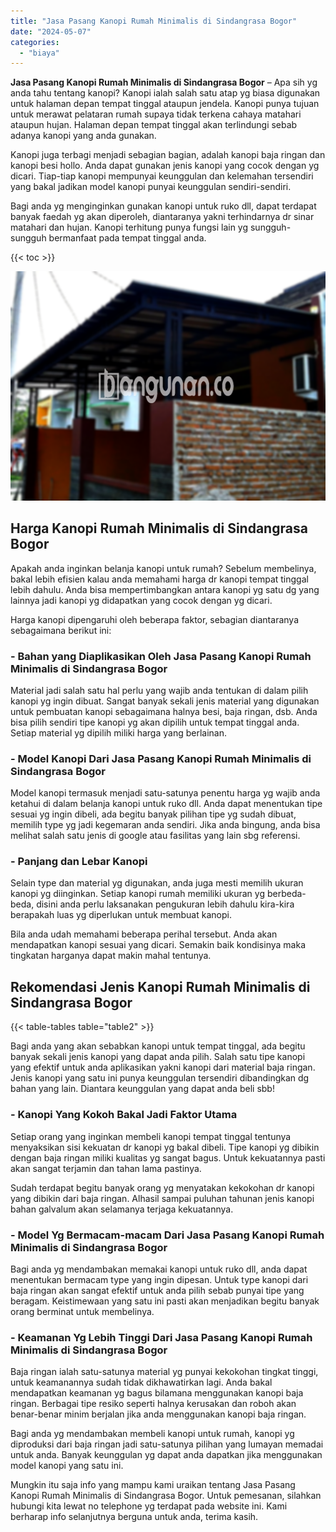 ```yaml
---
title: "Jasa Pasang Kanopi Rumah Minimalis di Sindangrasa Bogor"
date: "2024-05-07"
categories: 
  - "biaya"
---
```


**Jasa Pasang Kanopi Rumah Minimalis di Sindangrasa Bogor** – Apa sih yg anda tahu tentang kanopi? Kanopi ialah salah satu atap yg biasa digunakan untuk halaman depan tempat tinggal ataupun jendela. Kanopi punya tujuan untuk merawat pelataran rumah supaya tidak terkena cahaya matahari ataupun hujan. Halaman depan tempat tinggal akan terlindungi sebab adanya kanopi yang anda gunakan.

Kanopi juga terbagi menjadi sebagian bagian, adalah kanopi baja ringan dan kanopi besi hollo. Anda dapat gunakan jenis kanopi yang cocok dengan yg dicari. Tiap-tiap kanopi mempunyai keunggulan dan kelemahan tersendiri yang bakal jadikan model kanopi punyai keunggulan sendiri-sendiri.

Bagi anda yg menginginkan gunakan kanopi untuk ruko dll, dapat terdapat banyak faedah yg akan diperoleh, diantaranya yakni terhindarnya dr sinar matahari dan hujan. Kanopi terhitung punya fungsi lain yg sungguh-sungguh bermanfaat pada tempat tinggal anda.

{{< toc >}}

![Jasa Pasang Kanopi Rumah Minimalis di Sindangrasa Bogor](/images/harga-kanopi-minimalis-63.png)

## Harga Kanopi Rumah Minimalis di Sindangrasa Bogor

Apakah anda inginkan belanja kanopi untuk rumah? Sebelum membelinya, bakal lebih efisien kalau anda memahami harga dr kanopi tempat tinggal lebih dahulu. Anda bisa mempertimbangkan antara kanopi yg satu dg yang lainnya jadi kanopi yg didapatkan yang cocok dengan yg dicari.

Harga kanopi dipengaruhi oleh beberapa faktor, sebagian diantaranya sebagaimana berikut ini:

### \- Bahan yang Diaplikasikan Oleh Jasa Pasang Kanopi Rumah Minimalis di Sindangrasa Bogor

Material jadi salah satu hal perlu yang wajib anda tentukan di dalam pilih kanopi yg ingin dibuat. Sangat banyak sekali jenis material yang digunakan untuk pembuatan kanopi sebagaimana halnya besi, baja ringan, dsb. Anda bisa pilih sendiri tipe kanopi yg akan dipilih untuk tempat tinggal anda. Setiap material yg dipilih miliki harga yang berlainan.

### \- Model Kanopi Dari Jasa Pasang Kanopi Rumah Minimalis di Sindangrasa Bogor

Model kanopi termasuk menjadi satu-satunya penentu harga yg wajib anda ketahui di dalam belanja kanopi untuk ruko dll. Anda dapat menentukan tipe sesuai yg ingin dibeli, ada begitu banyak pilihan tipe yg sudah dibuat, memilih type yg jadi kegemaran anda sendiri. Jika anda bingung, anda bisa melihat salah satu jenis di google atau fasilitas yang lain sbg referensi.

### \- Panjang dan Lebar Kanopi

Selain type dan material yg digunakan, anda juga mesti memilih ukuran kanopi yg diinginkan. Setiap kanopi rumah memiliki ukuran yg berbeda-beda, disini anda perlu laksanakan pengukuran lebih dahulu kira-kira berapakah luas yg diperlukan untuk membuat kanopi.

Bila anda udah memahami beberapa perihal tersebut. Anda akan mendapatkan kanopi sesuai yang dicari. Semakin baik kondisinya maka tingkatan harganya dapat makin mahal tentunya.

## Rekomendasi Jenis Kanopi Rumah Minimalis di Sindangrasa Bogor

{{< table-tables table="table2" >}}

Bagi anda yang akan sebabkan kanopi untuk tempat tinggal, ada begitu banyak sekali jenis kanopi yang dapat anda pilih. Salah satu tipe kanopi yang efektif untuk anda aplikasikan yakni kanopi dari material baja ringan. Jenis kanopi yang satu ini punya keunggulan tersendiri dibandingkan dg bahan yang lain. Diantara keunggulan yang dapat anda beli sbb!

### \- Kanopi Yang Kokoh Bakal Jadi Faktor Utama

Setiap orang yang inginkan membeli kanopi tempat tinggal tentunya menyaksikan sisi kekuatan dr kanopi yg bakal dibeli. Tipe kanopi yg dibikin dengan baja ringan miliki kualitas yg sangat bagus. Untuk kekuatannya pasti akan sangat terjamin dan tahan lama pastinya.

Sudah terdapat begitu banyak orang yg menyatakan kekokohan dr kanopi yang dibikin dari baja ringan. Alhasil sampai puluhan tahunan jenis kanopi bahan galvalum akan selamanya terjaga kekuatannya.

### \- Model Yg Bermacam-macam Dari Jasa Pasang Kanopi Rumah Minimalis di Sindangrasa Bogor

Bagi anda yg mendambakan memakai kanopi untuk ruko dll, anda dapat menentukan bermacam type yang ingin dipesan. Untuk type kanopi dari baja ringan akan sangat efektif untuk anda pilih sebab punyai tipe yang beragam. Keistimewaan yang satu ini pasti akan menjadikan begitu banyak orang berminat untuk membelinya.

### \- Keamanan Yg Lebih Tinggi Dari Jasa Pasang Kanopi Rumah Minimalis di Sindangrasa Bogor

Baja ringan ialah satu-satunya material yg punyai kekokohan tingkat tinggi, untuk keamanannya sudah tidak dikhawatirkan lagi. Anda bakal mendapatkan keamanan yg bagus bilamana menggunakan kanopi baja ringan. Berbagai tipe resiko seperti halnya kerusakan dan roboh akan benar-benar minim berjalan jika anda menggunakan kanopi baja ringan.

Bagi anda yg mendambakan membeli kanopi untuk rumah, kanopi yg diproduksi dari baja ringan jadi satu-satunya pilihan yang lumayan memadai untuk anda. Banyak keunggulan yg dapat anda dapatkan jika menggunakan model kanopi yang satu ini.

Mungkin itu saja info yang mampu kami uraikan tentang Jasa Pasang Kanopi Rumah Minimalis di Sindangrasa Bogor. Untuk pemesanan, silahkan hubungi kita lewat no telephone yg terdapat pada website ini. Kami berharap info selanjutnya berguna untuk anda, terima kasih.
